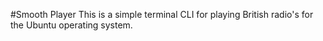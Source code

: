 #Smooth Player
This is a simple terminal CLI for playing British radio's for the Ubuntu operating system.
